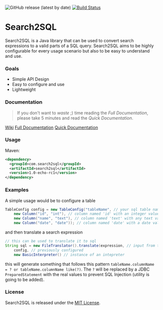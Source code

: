 
![GitHub release (latest by date)](https://img.shields.io/github/v/release/fuggerjaki61/search2sql) [![Build Status](https://travis-ci.org/fuggerjaki61/search2sql.svg?branch=master)](https://travis-ci.org/fuggerjaki61/search2sql) 

# Search2SQL

Search2SQL is a Java library that can be used to convert search expressions to a valid parts of a SQL query. Search2SQL aims to be highly configurable for every usage scenario but also to be easy to understand and use. 

### Goals
 - Simple API Design
 - Easy to configure and use
 - Lightweight 

### Documentation

 > If you don't want to *waste* ;) time reading the *Full Documentation*, please take 5 minutes and read the *Quick Documentation*.

 [Wiki](https://github.com/fuggerjaki61/Search2SQL/wiki)
 [Full Documentation](https://github.com/fuggerjaki61/Search2SQL/wiki/Full-Documentation)
 [Quick Documentation](https://github.com/fuggerjaki61/Search2SQL/wiki/Quick-Documentation)

### Usage
Maven:
```xml
<dependency>
  <groupId>com.search2sql</groupId>
  <artifactId>search2sql</artifactId>
  <version>1.0-echo-rc1</version>
</dependency>
```

### Examples

A simple usage would be to configure a table

```java
TableConfig config = new TableConfig("tableName", // your sql table name
	new Column("id", "int"), // column named 'id' with an integer value
	new Column("name", "text"), // column named 'text' with any text value
	new Column("date", "date")); // column named 'date' with a date value
```

and then translate a search expression

```java
// this can be used to translate it to sql
String sql = new FileTranslator().translate(expression, // input from the user
	config, // previously configured
	new BasicInterpreter() // instance of an intepreter
```

this will generate something that follows this pattern `tableName.columnName = ? or tableName.columnName like(?)`. The `?` will be replaced by a JDBC `PreparedStatement` with the real values to prevent SQL Injection (utility is going to be added).

### License

Search2SQL is released under the [MIT License](LICENSE).
